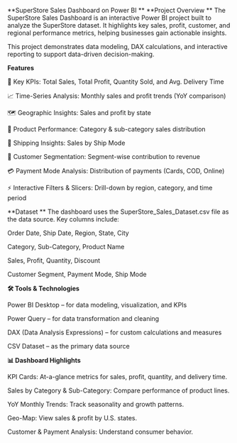 **SuperStore Sales Dashboard on Power BI
**
**Project Overview
**
The SuperStore Sales Dashboard is an interactive Power BI project built to analyze the SuperStore dataset.
It highlights key sales, profit, customer, and regional performance metrics, helping businesses gain actionable insights.

This project demonstrates data modeling, DAX calculations, and interactive reporting to support data-driven decision-making.

**Features**

🔹 Key KPIs: Total Sales, Total Profit, Quantity Sold, and Avg. Delivery Time

📈 Time-Series Analysis: Monthly sales and profit trends (YoY comparison)

🗺️ Geographic Insights: Sales and profit by state

🛒 Product Performance: Category & sub-category sales distribution

🚚 Shipping Insights: Sales by Ship Mode

👥 Customer Segmentation: Segment-wise contribution to revenue

💳 Payment Mode Analysis: Distribution of payments (Cards, COD, Online)

⚡ Interactive Filters & Slicers: Drill-down by region, category, and time period

**Dataset
**
The dashboard uses the SuperStore_Sales_Dataset.csv
 file as the data source.
Key columns include:

Order Date, Ship Date, Region, State, City

Category, Sub-Category, Product Name

Sales, Profit, Quantity, Discount

Customer Segment, Payment Mode, Ship Mode

**🛠️ Tools & Technologies**

Power BI Desktop – for data modeling, visualization, and KPIs

Power Query – for data transformation and cleaning

DAX (Data Analysis Expressions) – for custom calculations and measures

CSV Dataset – as the primary data source

**📊 Dashboard Highlights**

KPI Cards: At-a-glance metrics for sales, profit, quantity, and delivery time.

Sales by Category & Sub-Category: Compare performance of product lines.

YoY Monthly Trends: Track seasonality and growth patterns.

Geo-Map: View sales & profit by U.S. states.

Customer & Payment Analysis: Understand consumer behavior.
